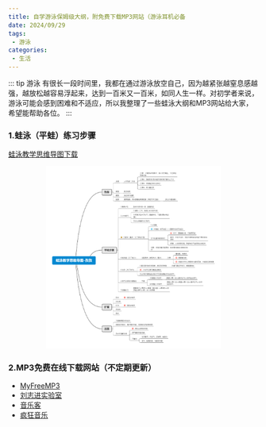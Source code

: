 ```yaml
---
title: 自学游泳保姆级大纲，附免费下载MP3网站（游泳耳机必备
date: 2024/09/29
tags:
 - 游泳
categories:
 - 生活
---
```


::: tip 游泳
有很长一段时间里，我都在通过游泳放空自己，因为越紧张越窒息感越强，越放松越容易浮起来，达到一百米又一百米，如同人生一样。对初学者来说，游泳可能会感到困难和不适应，所以我整理了一些蛙泳大纲和MP3网站给大家，希望能帮助各位。
:::

<div style="width:80%;padding:0 10%">
    <BiliBili bvid="BV12AsDegEAW" width="100%" ratio="16/9"/>
</div>

### 1.蛙泳（平蛙）练习步骤

[蛙泳教学思维导图下载](https://www.alipan.com/s/9p1HJb4pMqw)
<div style="text-align: center; width: 100%;">
    <img alt=""src="/life/Swimming/1.jpg" width="70%"style="display: inline-block;"/>
</div>

### 2.MP3免费在线下载网站（不定期更新）

* [MyFreeMP3](https://tools.liumingye.cn/music/#/)
* [刘志进实验室](https://music.liuzhijin.cn/)
* [音乐客](https://www.yinyue.fan/)
* [疯狂音乐](https://www.fkyyss.com/)
